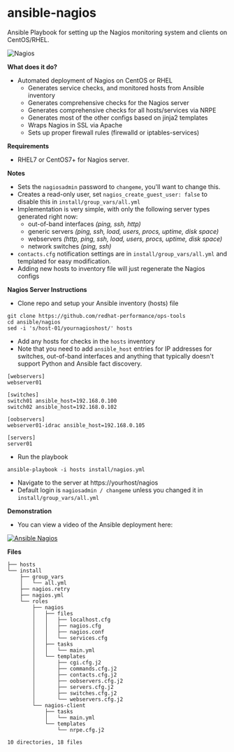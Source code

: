 ansible-nagios
==============
Ansible Playbook for setting up the Nagios monitoring system and clients on CentOS/RHEL.

![Nagios](/image/ansible-nagios.png?raw=true)

**What does it do?**
   - Automated deployment of Nagios on CentOS or RHEL
     * Generates service checks, and monitored hosts from Ansible inventory
     * Generates comprehensive checks for the Nagios server
     * Generates comprehensive checks for all hosts/services via NRPE
     * Generates most of the other configs based on jinja2 templates
     * Wraps Nagios in SSL via Apache
     * Sets up proper firewall rules (firewalld or iptables-services)

**Requirements**
   - RHEL7 or CentOS7+ for Nagios server.

**Notes**
   - Sets the ```nagiosadmin``` password to ```changeme```, you'll want to change this.
   - Creates a read-only user, set ```nagios_create_guest_user: false``` to disable this in ```install/group_vars/all.yml``` 
   - Implementation is very simple, with only the following server types generated right now:
     - out-of-band interfaces *(ping, ssh, http)*
     - generic servers *(ping, ssh, load, users, procs, uptime, disk space)*
     - webservers *(http, ping, ssh, load, users, procs, uptime, disk space)*
     - network switches *(ping, ssh)*
   - ```contacts.cfg``` notification settings are in ```install/group_vars/all.yml``` and templated for easy modification.
   - Adding new hosts to inventory file will just regenerate the Nagios configs

**Nagios Server Instructions**
   - Clone repo and setup your Ansible inventory (hosts) file
```
git clone https://github.com/redhat-performance/ops-tools
cd ansible/nagios
sed -i 's/host-01/yournagioshost/' hosts
```
   - Add any hosts for checks in the ```hosts``` inventory
   - Note that you need to add ```ansible_host``` entries for IP addresses for switches, out-of-band interfaces and anything that typically doesn't support Python and Ansible fact discovery.
```
[webservers]
webserver01

[switches]
switch01 ansible_host=192.168.0.100
switch02 ansible_host=192.168.0.102

[oobservers]
webserver01-idrac ansible_host=192.168.0.105

[servers]
server01
```
   - Run the playbook
```
ansible-playbook -i hosts install/nagios.yml
```
   - Navigate to the server at https://yourhost/nagios
   - Default login is ```nagiosadmin / changeme``` unless you changed it in ```install/group_vars/all.yml```

**Demonstration**
   - You can view a video of the Ansible deployment here:

[![Ansible Nagios](http://img.youtube.com/vi/6vfhflwC_Wg/0.jpg)](http://www.youtube.com/watch?v=6vfhflwC_Wg "Deploying Nagios with Ansible")


**Files**

```
├── hosts
└── install
    ├── group_vars
    │   └── all.yml
    ├── nagios.retry
    ├── nagios.yml
    └── roles
        ├── nagios
        │   ├── files
        │   │   ├── localhost.cfg
        │   │   ├── nagios.cfg
        │   │   ├── nagios.conf
        │   │   └── services.cfg
        │   ├── tasks
        │   │   └── main.yml
        │   └── templates
        │       ├── cgi.cfg.j2
        │       ├── commands.cfg.j2
        │       ├── contacts.cfg.j2
        │       ├── oobservers.cfg.j2
        │       ├── servers.cfg.j2
        │       ├── switches.cfg.j2
        │       └── webservers.cfg.j2
        └── nagios-client
            ├── tasks
            │   └── main.yml
            └── templates
                └── nrpe.cfg.j2

10 directories, 18 files
```

